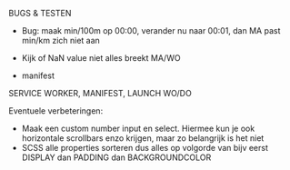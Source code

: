 BUGS & TESTEN
- Bug: maak min/100m op 00:00, verander nu naar 00:01, dan  MA
past min/km zich niet aan
- Kijk of NaN value niet alles breekt   MA/WO

- manifest


SERVICE WORKER, MANIFEST, LAUNCH  WO/DO

Eventuele verbeteringen:
- Maak een custom number input en select. Hiermee kun je ook horizontale scrollbars enzo krijgen, maar zo belangrijk is het niet
- SCSS alle properties sorteren dus alles op volgorde van bijv eerst DISPLAY dan PADDING dan BACKGROUNDCOLOR

